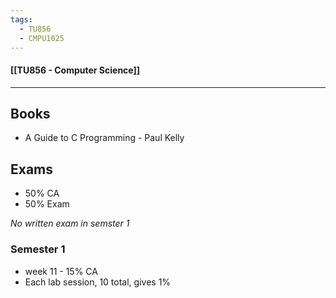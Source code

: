 ```yaml
---
tags:
  - TU856
  - CMPU1025
---
```

#### [[TU856 - Computer Science]]

---

## Books
- A Guide to C Programming - Paul Kelly

## Exams
- 50% CA
- 50% Exam

*No written exam in semster 1*

### Semester 1
- week 11 - 15% CA
- Each lab session, 10 total, gives 1%


